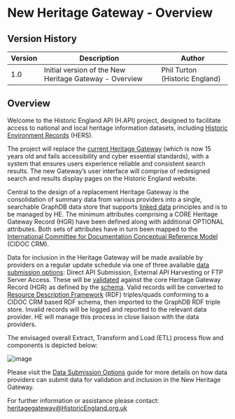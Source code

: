 # New Heritage Gateway - Overview 

## Version History 

Version| Description | Author 
--- | --- | --- 
1.0  | Initial version of the New Heritage Gateway - Overview | Phil Turton (Historic England)


## Overview

Welcome to the Historic England API (H.API) project, designed to facilitate access to national and local heritage information datasets, including [Historic Environment Records](https://historicengland.org.uk/advice/technical-advice/information-management/hers/) (HERS). 

The project will replace the [current Heritage Gateway](https://www.heritagegateway.org.uk/gateway/) (which is now 15 years old and fails accessibility and cyber essential standards), with a system that ensures users experience reliable and consistent search results. The new Gateway’s user interface will comprise of redesigned search and results display pages on the Historic England website.

Central to the design of a replacement Heritage Gateway is the consolidation of summary data from various providers into a single, searchable GraphDB data store that supports [linked data](https://www.w3.org/wiki/LinkedData) principles and is to be managed by HE. The minimum attributes comprising a CORE Heritage Gateway Record (HGR) have been defined along with additional OPTIONAL attributes. Both sets of attributes have in turn been mapped to the [International Committee for Documentation Conceptual Reference Model](https://cidoc-crm.org/) (CIDOC CRM).  

Data for inclusion in the Heritage Gateway will be made available by providers on a regular update schedule via one of three available [data submission options](DataSubmissionOptions.md):  Direct API Submission, External API Harvesting or FTP Server Access. These will be [validated](DataValidationRulesDescriptions.md) against the core Heritage Gateway Record (HGR) as defined by the [schema](HeritageGatewayRecordSchemaDocumentation.md). Valid records will be converted to [Resource Description Framework](https://www.w3.org/RDF/) (RDF) triples/quads conforming to a CIDOC CRM based RDF schema, then imported to the GraphDB RDF triple store. Invalid records will be logged and reported to the relevant data provider. HE will manage this process in close liaison with the data providers. 

The envisaged overall Extract, Transform and Load (ETL) process flow and components is depicted below: 

![image](https://github.com/ember-technology-ltd/H.API/assets/86000238/da935d03-7c5b-46b4-aba9-c71de88df217)

Please visit the [Data Submission Options](DataSubmissionOptions.md) guide for more details on how data providers can submit data for validation and inclusion in the New Heritage Gateway.

For further information or assistance please contact: heritagegateway@HistoricEngland.org.uk
